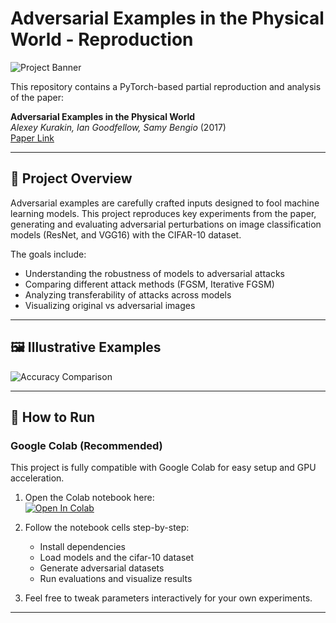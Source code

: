 # Adversarial Examples in the Physical World - Reproduction

![Project Banner](./images/banner_placeholder.png)

This repository contains a PyTorch-based partial reproduction and analysis of the paper:

**Adversarial Examples in the Physical World**  
*Alexey Kurakin, Ian Goodfellow, Samy Bengio* (2017)  
[Paper Link](https://arxiv.org/abs/1607.02533)

---

## 📖 Project Overview

Adversarial examples are carefully crafted inputs designed to fool machine learning models. This project reproduces key experiments from the paper, generating and evaluating adversarial perturbations on image classification models (ResNet, and VGG16) with the CIFAR-10 dataset.

The goals include:  
- Understanding the robustness of models to adversarial attacks  
- Comparing different attack methods (FGSM, Iterative FGSM)  
- Analyzing transferability of attacks across models  
- Visualizing original vs adversarial images  

---

## 🖼️ Illustrative Examples

![Accuracy Comparison](./images/accuracy_comparison.png) 

---


## 🚀 How to Run

### Google Colab (Recommended)

This project is fully compatible with Google Colab for easy setup and GPU acceleration.

1. Open the Colab notebook here:  
   [![Open In Colab](https://colab.research.google.com/assets/colab-badge.svg)](https://colab.research.google.com/github/yourusername/your-repo/blob/main/notebook.ipynb)

2. Follow the notebook cells step-by-step:  
   - Install dependencies  
   - Load models and the cifar-10 dataset 
   - Generate adversarial datasets  
   - Run evaluations and visualize results  

3. Feel free to tweak parameters interactively for your own experiments.

---


